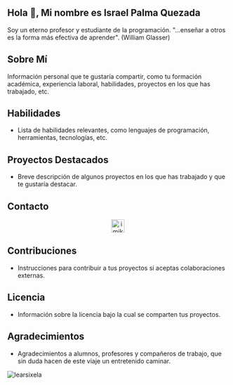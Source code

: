 ## Hola 👋, Mi nombre es Israel Palma Quezada

<!--
**learsixela/learsixela** is a ✨ _special_ ✨ repository because its `README.md` (this file) appears on your GitHub profile.

Here are some ideas to get you started:

- 🔭 I’m currently working on ...
- 🌱 I’m currently learning ...
- 👯 I’m looking to collaborate on ...
- 🤔 I’m looking for help with ...
- 💬 Ask me about ...
- 📫 How to reach me: ...
- 😄 Pronouns: ...
- ⚡ Fun fact: ...
-->

Soy un eterno profesor y estudiante de la programación.
"...enseñar a otros es la forma más efectiva de aprender". (William Glasser)

## Sobre Mí

Información personal que te gustaría compartir, como tu formación académica, experiencia laboral, habilidades, proyectos en los que has trabajado, etc.

## Habilidades

- Lista de habilidades relevantes, como lenguajes de programación, herramientas, tecnologías, etc.

## Proyectos Destacados

- Breve descripción de algunos proyectos en los que has trabajado y que te gustaría destacar.

## Contacto

<p align="center">
<a href="https://www.linkedin.com/in/israel-alexis-palma-quezada/" target="blank"><img align="center" src="https://cdn.jsdelivr.net/npm/simple-icons@3.0.1/icons/linkedin.svg" alt="imiked" height="30" width="30"/></a>
</p>

## Contribuciones

- Instrucciones para contribuir a tus proyectos si aceptas colaboraciones externas.

## Licencia

- Información sobre la licencia bajo la cual se comparten tus proyectos.

## Agradecimientos

- Agradecimientos a alumnos, profesores y compañeros de trabajo, que sin duda hacen de este viaje un entretenido caminar. 

<img align="center" src="https://github-readme-stats.vercel.app/api?username=learsixela&show_icons=true" alt="learsixela"/>
